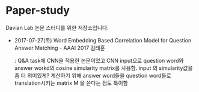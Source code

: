 # Paper-study

Davian Lab 논문 스터디를 위한 저장소입니다.


* 2017-07-27(목)
  Word Embedding Based Correlation Model for Question Answer Matching - AAAI 2017 김태훈

  : Q&A task에 CNN을 적용한 논문이었고 CNN input으로 question word와 answer workd의
    cosine simularity matrix를 사용함. input 의 simularity값을 좀 더 의미있게?
    계산하기 위해 answer word들을 question word들로 translation시키는 matrix M 을 쓴다는 점도 특이함